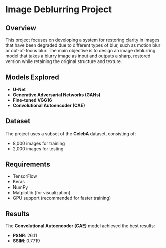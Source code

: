 # Image Deblurring Project

## Overview
This project focuses on developing a system for restoring clarity in images that have been degraded due to different types of blur, such as motion blur or out-of-focus blur. The main objective is to design an image deblurring model that takes a blurry image as input and outputs a sharp, restored version while retaining the original structure and texture.

## Models Explored
- **U-Net**
- **Generative Adversarial Networks (GANs)**
- **Fine-tuned VGG16**
- **Convolutional Autoencoder (CAE)**

## Dataset
The project uses a subset of the **CelebA** dataset, consisting of:
- 8,000 images for training
- 2,000 images for testing

## Requirements
- TensorFlow
- Keras
- NumPy
- Matplotlib (for visualization)
- GPU support (recommended for faster training)

## Results
The **Convolutional Autoencoder (CAE)** model achieved the best results:

- **PSNR**: 26.11  
- **SSIM**: 0.7719

